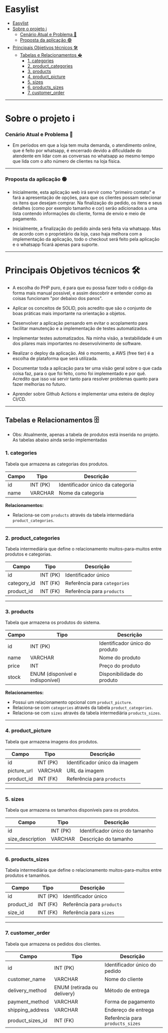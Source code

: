 # Easylist
- [Easylist](#easylist)
- [Sobre o projeto  ℹ](#sobre-o-projeto--ℹ)
    - [Cenário Atual e Problema 🔴](#cenário-atual-e-problema-)
    - [Proposta da aplicação 🟢](#proposta-da-aplicação-)
- [Principais Objetivos técnicos 🛠️](#principais-objetivos-técnicos-️)
  - [Tabelas e Relacionamentos �️](#tabelas-e-relacionamentos-️)
    - [1. categories](#1-categories)
    - [2. product\_categories](#2-product_categories)
    - [3. products](#3-products)
    - [4. product\_picture](#4-product_picture)
    - [5. sizes](#5-sizes)
    - [6. products\_sizes](#6-products_sizes)
    - [7. customer\_order](#7-customer_order)
---
# Sobre o projeto  ℹ
### Cenário Atual e Problema 🔴
* Em períodos em que a loja tem muita demanda, o atendimento online, que é feito por whatsapp, é encerrado devido a dificuldade do atendente em lidar com as conversas no whatsapp ao mesmo tempo que lida com o alto número de clientes na loja física. 
---
### Proposta da aplicação 🟢

* Inicialmente, esta aplicação web irá servir como "primeiro contato" e fará a apresentação de opções, para que os clientes possam selecionar os itens que desejam comprar. Na finalização do pedido, os itens e seus detalhes (como por exemplo tamanho e cor) serão adicionados a uma lista contendo informações do cliente, forma de envio e meio de pagamento.

* Inicialmente, a finalização do pedido ainda será feita via whatsapp. Mas de acordo com o proprietário da loja, caso haja melhora com a implementação da aplicação, todo o checkout será feito pela aplicação e o whatsapp ficará apenas para suporte.
---
# Principais Objetivos técnicos 🛠️

* A escolha do PHP puro, é para que eu possa fazer todo o código da forma mais manual possível, e assim descobrir e entender como as coisas funcionam "por debaixo dos panos".

* Aplicar os conceitos de SOLID, pois acredito que são o conjunto de boas práticas mais importante na orientação a objetos.

* Desenvolver a aplicação pensando em evitar o acoplamento para facilitar manutenção e a implementação de testes automatizados.

* Implementar testes automatizados. Na minha visão, a testabilidade é um dos pilares mais importantes no desenvolvimento de software.

* Realizar o deploy da aplicação. Até o momento, a AWS (free tier) é a escolha de plataforma que será utilizada.

* Documentar toda a aplicação para ter uma visão geral sobre o que cada coisa faz, para o que foi feito, como foi implementado e por quê. Acredito que isso vai servir tanto para resolver problemas quanto para fazer melhorias no futuro.

* Aprender sobre Github Actions e implementar uma esteira de deploy CI/CD.

---

## Tabelas e Relacionamentos 🗄️
* Obs: Atualmente, apenas a tabela de produtos está inserida no projeto. As tabelas abaixo ainda serão implementadas
### 1. categories
Tabela que armazena as categorias dos produtos.

| Campo  | Tipo   | Descrição          |
|--------|--------|-----------------|
| id     | INT (PK) | Identificador único da categoria |
| name   | VARCHAR | Nome da categoria |

**Relacionamentos:**
- Relaciona-se com `products` através da tabela intermediária `product_categories`.

---

### 2. product_categories
Tabela intermediária que define o relacionamento muitos-para-muitos entre produtos e categorias.

| Campo       | Tipo   | Descrição          |
|------------|--------|-----------------|
| id         | INT (PK) | Identificador único |
| category_id| INT (FK) | Referência para `categories` |
| product_id | INT (FK) | Referência para `products` |

---

### 3. products
Tabela que armazena os produtos do sistema.

| Campo             | Tipo   | Descrição |
|------------------|--------|-----------|
| id              | INT (PK) | Identificador único do produto |
| name            | VARCHAR | Nome do produto |
| price           | INT | Preço do produto |
| stock           | ENUM (disponível e indisponível) | Disponibilidade do produto |

**Relacionamentos:**
- Possui um relacionamento opcional com `product_picture`.
- Relaciona-se com `categories` através da tabela `product_categories`.
- Relaciona-se com `sizes` através da tabela intermediária `products_sizes`.

---

### 4. product_picture
Tabela que armazena imagens dos produtos.

| Campo         | Tipo   | Descrição |
|--------------|--------|-----------|
| id           | INT (PK) | Identificador único da imagem |
| picture_url  | VARCHAR | URL da imagem |
| product_id   | INT (FK) | Referência para `products` |

---

### 5. sizes
Tabela que armazena os tamanhos disponíveis para os produtos.

| Campo             | Tipo   | Descrição |
|------------------|--------|-----------|
| id              | INT (PK) | Identificador único do tamanho |
| size_description | VARCHAR | Descrição do tamanho |

---

### 6. products_sizes
Tabela intermediária que define o relacionamento muitos-para-muitos entre produtos e tamanhos.

| Campo     | Tipo   | Descrição |
|----------|--------|-----------|
| id       | INT (PK) | Identificador único |
| product_id | INT (FK) | Referência para `products` |
| size_id  | INT (FK) | Referência para `sizes` |

---

### 7. customer_order
Tabela que armazena os pedidos dos clientes.

| Campo             | Tipo   | Descrição |
|------------------|--------|-----------|
| id              | INT (PK) | Identificador único do pedido |
| customer_name   | VARCHAR | Nome do cliente |
| delivery_method | ENUM (retirada ou delivery) | Método de entrega |
| payment_method  | VARCHAR | Forma de pagamento |
| shipping_address| VARCHAR | Endereço de entrega |
| product_sizes_id | INT (FK) | Referência para `products_sizes` |




